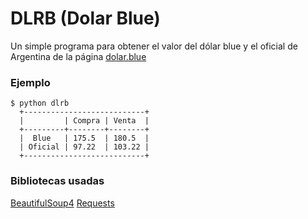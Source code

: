 # DLRB (Dolar Blue)
Un simple programa para obtener el valor del dólar blue y el oficial de Argentina de la página [dolar.blue](https://www.dolar.blue)

### Ejemplo
```
$ python dlrb
  +---------------------------+
  |         | Compra | Venta  |
  +---------+--------+--------+
  |  Blue   | 175.5  | 180.5  |
  | Oficial | 97.22  | 103.22 |
  +---------------------------+

```
### Bibliotecas usadas
[BeautifulSoup4](https://www.crummy.com/software/BeautifulSoup/)
[Requests](https://docs.python-requests.org/en/master/)

